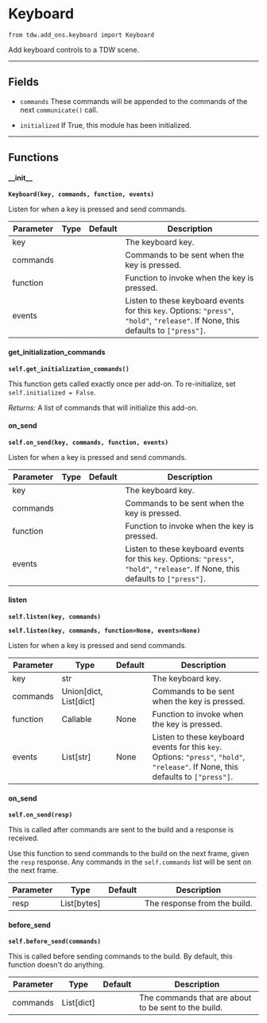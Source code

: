 # Keyboard

`from tdw.add_ons.keyboard import Keyboard`

Add keyboard controls to a TDW scene.

***

## Fields

- `commands` These commands will be appended to the commands of the next `communicate()` call.

- `initialized` If True, this module has been initialized.

***

## Functions

#### \_\_init\_\_

**`Keyboard(key, commands, function, events)`**

Listen for when a key is pressed and send commands.

| Parameter | Type | Default | Description |
| --- | --- | --- | --- |
| key |  |  | The keyboard key. |
| commands |  |  | Commands to be sent when the key is pressed. |
| function |  |  | Function to invoke when the key is pressed. |
| events |  |  | Listen to these keyboard events for this `key`. Options: `"press"`, `"hold"`, `"release"`. If None, this defaults to `["press"]`. |

#### get_initialization_commands

**`self.get_initialization_commands()`**

This function gets called exactly once per add-on. To re-initialize, set `self.initialized = False`.

_Returns:_  A list of commands that will initialize this add-on.

#### on_send

**`self.on_send(key, commands, function, events)`**

Listen for when a key is pressed and send commands.

| Parameter | Type | Default | Description |
| --- | --- | --- | --- |
| key |  |  | The keyboard key. |
| commands |  |  | Commands to be sent when the key is pressed. |
| function |  |  | Function to invoke when the key is pressed. |
| events |  |  | Listen to these keyboard events for this `key`. Options: `"press"`, `"hold"`, `"release"`. If None, this defaults to `["press"]`. |

#### listen

**`self.listen(key, commands)`**

**`self.listen(key, commands, function=None, events=None)`**

Listen for when a key is pressed and send commands.

| Parameter | Type | Default | Description |
| --- | --- | --- | --- |
| key |  str |  | The keyboard key. |
| commands |  Union[dict, List[dict] |  | Commands to be sent when the key is pressed. |
| function |  Callable  | None | Function to invoke when the key is pressed. |
| events |  List[str] | None | Listen to these keyboard events for this `key`. Options: `"press"`, `"hold"`, `"release"`. If None, this defaults to `["press"]`. |

#### on_send

**`self.on_send(resp)`**

This is called after commands are sent to the build and a response is received.

Use this function to send commands to the build on the next frame, given the `resp` response.
Any commands in the `self.commands` list will be sent on the next frame.

| Parameter | Type | Default | Description |
| --- | --- | --- | --- |
| resp |  List[bytes] |  | The response from the build. |

#### before_send

**`self.before_send(commands)`**

This is called before sending commands to the build. By default, this function doesn't do anything.

| Parameter | Type | Default | Description |
| --- | --- | --- | --- |
| commands |  List[dict] |  | The commands that are about to be sent to the build. |



